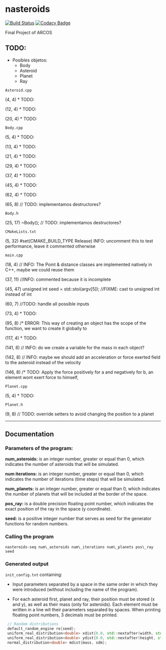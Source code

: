# nasteroids

[![Build Status](https://travis-ci.com/RaulOlmedoCheca/nasteroids.svg?token=FAmyHcKt9Zn9dEwKo3Ts&branch=tramadol-by-raul)](https://travis-ci.com/RaulOlmedoCheca/nasteroids)
[![Codacy Badge](https://api.codacy.com/project/badge/Grade/69636e6f7d144bccbd8a37e5e3108de1)](https://www.codacy.com?utm_source=github.com&amp;utm_medium=referral&amp;utm_content=RaulOlmedoCheca/nasteroids&amp;utm_campaign=Badge_Grade)

Final Project of ARCOS

## TODO:
+ Posibles objetos: 
    + Body
    + Asteroid
    + Planet
    + Ray
    
``Asteroid.cpp``

(4, 4) * TODO:

(12, 4) * TODO:

(20, 4) * TODO:

``Body.cpp``

(5, 4) * TODO:

(13, 4) * TODO:

(21, 4) * TODO:

(29, 4) * TODO:

(37, 4) * TODO:

(45, 4) * TODO:

(62, 4) * TODO:

(65, 8) // TODO: implementamos destructores?

``Body.h``

(25, 17) ~Body(); // TODO: implementamos destructores?

``CMakeLists.txt``

(5, 32) #set(CMAKE_BUILD_TYPE Release) INFO: uncomment this to test performance, leave it commented otherwise

``main.cpp``

(18, 4) // INFO: The Point & distance classes are implemented natively in C++, maybe we could reuse them

(37, 11) //INFO: commented because it is incomplete

(45, 47) unsigned int seed = std::stoi(argv[5]); //FIXME: cast to unsigned int instead of int

(60, 7) //TODO: handle all possible inputs

(73, 4) * TODO:

(95, 8) /* ERROR: This way of creating an object has the scope of the function, we want to create it globally to

(117, 4) * TODO:

(141, 8) // INFO: do we create a variable for the mass in each object?

(142, 8) // INFO: maybe we should add an acceleration or force exerted field to the asteroid instead of the velocity

(146, 8) /* TODO: Apply the force positively for a and negatively for b, an element wont exert force to himself,

``Planet.cpp``

(5, 4) * TODO:

``Planet.h``

(9, 8) // TODO: override setters to avoid changing the position to a planet
***
## Documentation

### Parameters of the program: 
**num_asteroids:** is an integer number, greater or equal than 0, which indicates the number of asteroids 
that will be simulated.

**num iterations:** is an integer number, greater or equal than 0, which indicates the number of iterations (time steps) 
that will be simulated.

**num_planets:** is an integer number, greater or equal than 0, which indicates the number of planets that will be included
at the border of the space.

**pos_ray:** is a double precision floating point number, which indicates the exact position of the ray in the 
space (y coordinate).

**seed:** is a positive integer number that serves as seed for the generator functions for random numbers.

### Calling the program 
`nasteroids-seq num\_asteroids num\_iterations num\_planets pos\_ray seed`

### Generated output
`init_config.txt` containing:

+ Input parameters separated by a space in the same order in which they were introduced (without including the name 
of the program).

+ For each asteroid first, planet and ray, their position must be stored (x and y), as well as their mass
(only for asteroids). Each element must be written in a line wit their parameters separated by spaces. When printing 
floating point numbers, 3 decimals must be printed.

```cpp
 // Random distributions
 default_random_engine re{seed};
 uniform_real_distribution<double> xdist{0.0, std::nextafter(width, std::numeric_limits<double>::max())};
 uniform_real_distribution<double> ydist{0.0, std::nextafter(height, std::numeric_limits<double>::max())};
 normal_distribution<double> mdist{mass, sdm};
 ```
 
 
